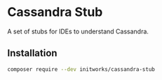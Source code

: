 # Cassandra Stub

A set of stubs for IDEs to understand Cassandra.

## Installation

```bash
composer require --dev initworks/cassandra-stub
```